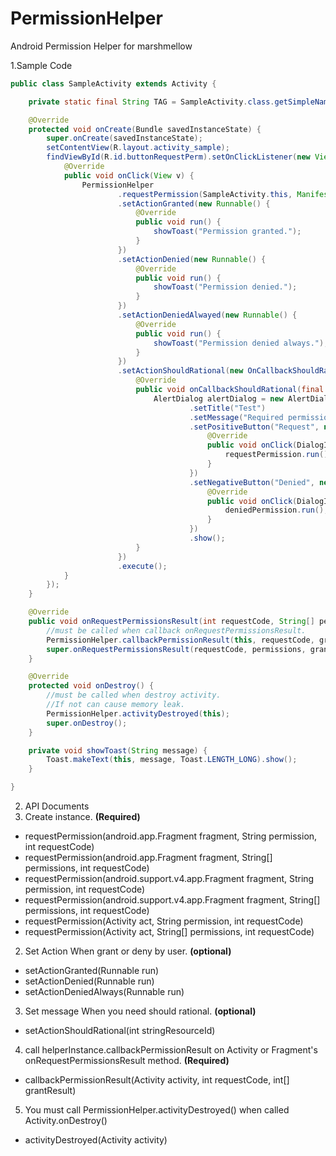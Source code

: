 # PermissionHelper
Android Permission Helper for marshmellow

1.Sample Code
```java
public class SampleActivity extends Activity {

    private static final String TAG = SampleActivity.class.getSimpleName();

    @Override
    protected void onCreate(Bundle savedInstanceState) {
        super.onCreate(savedInstanceState);
        setContentView(R.layout.activity_sample);
        findViewById(R.id.buttonRequestPerm).setOnClickListener(new View.OnClickListener() {
            @Override
            public void onClick(View v) {
                PermissionHelper
                        .requestPermission(SampleActivity.this, Manifest.permission.READ_EXTERNAL_STORAGE, 123)
                        .setActionGranted(new Runnable() {
                            @Override
                            public void run() {
                                showToast("Permission granted.");
                            }
                        })
                        .setActionDenied(new Runnable() {
                            @Override
                            public void run() {
                                showToast("Permission denied.");
                            }
                        })
                        .setActionDeniedAlwayed(new Runnable() {
                            @Override
                            public void run() {
                                showToast("Permission denied always.");
                            }
                        })
                        .setActionShouldRational(new OnCallbackShouldRational() {
                            @Override
                            public void onCallbackShouldRational(final Runnable requestPermission, final Runnable deniedPermission) {
                                AlertDialog alertDialog = new AlertDialog.Builder(SampleActivity.this)
                                        .setTitle("Test")
                                        .setMessage("Required permission for test.")
                                        .setPositiveButton("Request", new DialogInterface.OnClickListener() {
                                            @Override
                                            public void onClick(DialogInterface dialog, int which) {
                                                requestPermission.run();
                                            }
                                        })
                                        .setNegativeButton("Denied", new DialogInterface.OnClickListener() {
                                            @Override
                                            public void onClick(DialogInterface dialog, int which) {
                                                deniedPermission.run();
                                            }
                                        })
                                        .show();
                            }
                        })
                        .execute();
            }
        });
    }

    @Override
    public void onRequestPermissionsResult(int requestCode, String[] permissions, int[] grantResults) {
        //must be called when callback onRequestPermissionsResult.
        PermissionHelper.callbackPermissionResult(this, requestCode, grantResults);
        super.onRequestPermissionsResult(requestCode, permissions, grantResults);
    }

    @Override
    protected void onDestroy() {
        //must be called when destroy activity.
        //If not can cause memory leak.
        PermissionHelper.activityDestroyed(this);
        super.onDestroy();
    }

    private void showToast(String message) {
        Toast.makeText(this, message, Toast.LENGTH_LONG).show();
    }

}
```

2. API Documents
1. Create instance. **(Required)**
 - requestPermission(android.app.Fragment fragment, String permission, int requestCode)
 - requestPermission(android.app.Fragment fragment, String[] permissions, int requestCode)
 - requestPermission(android.support.v4.app.Fragment fragment, String permission, int requestCode)
 - requestPermission(android.support.v4.app.Fragment fragment, String[] permissions, int requestCode)
 - requestPermission(Activity act, String permission, int requestCode)
 - requestPermission(Activity act, String[] permissions, int requestCode)
 
2. Set Action When grant or deny by user. **(optional)**
 - setActionGranted(Runnable run)
 - setActionDenied(Runnable run)
 - setActionDeniedAlways(Runnable run)

3. Set message When you need should rational. **(optional)**
 - setActionShouldRational(int stringResourceId)
 
4. call helperInstance.callbackPermissionResult on Activity or Fragment's onRequestPermissionsResult method. **(Required)**
 - callbackPermissionResult(Activity activity, int requestCode, int[] grantResult)
 
5. You must call PermissionHelper.activityDestroyed() when called Activity.onDestroy()
 - activityDestroyed(Activity activity)
